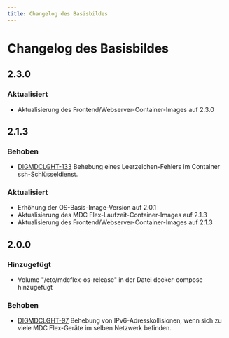 ```yaml
---
title: Changelog des Basisbildes
---
```


# Changelog des Basisbildes

## 2.3.0

### Aktualisiert

- Aktualisierung des Frontend/Webserver-Container-Images auf 2.3.0

## 2.1.3

### Behoben

- [DIGMDCLGHT-133](https://jira.app.dmgmori.com/browse/DIGMDCLGHT-133) Behebung eines Leerzeichen-Fehlers im Container ssh-Schlüsseldienst.

### Aktualisiert

- Erhöhung der OS-Basis-Image-Version auf 2.0.1
- Aktualisierung des MDC Flex-Laufzeit-Container-Images auf 2.1.3
- Aktualisierung des Frontend/Webserver-Container-Images auf 2.1.3

## 2.0.0

### Hinzugefügt

- Volume "/etc/mdcflex-os-release" in der Datei docker-compose hinzugefügt

### Behoben

- [DIGMDCLGHT-97](https://jira.app.dmgmori.com/browse/DIGMDCLGHT-97) Behebung von IPv6-Adresskollisionen, wenn sich zu viele MDC Flex-Geräte im selben Netzwerk befinden.
